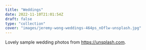 ```yaml
---
title: "Weddings"
date: 2022-11-10T21:01:54Z
draft: false
type: "collection"
cover: "images/jeremy-wong-weddings-464ps_nOflw-unsplash.jpg"
---
```


Lovely sample wedding photos from https://unsplash.com.